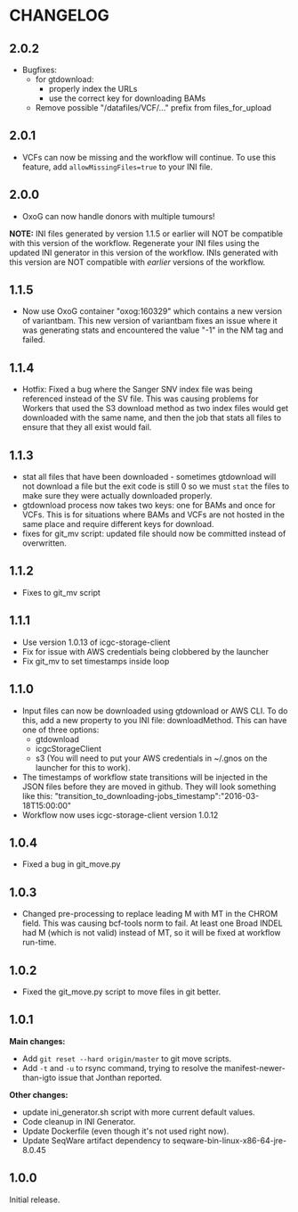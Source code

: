 # CHANGELOG

## 2.0.2
 - Bugfixes:
 	- for gtdownload:
 		- properly index the URLs
 		- use the correct key for downloading BAMs
 	- Remove possible "/datafiles/VCF/..." prefix from files_for_upload

## 2.0.1
 - VCFs can now be missing and the workflow will continue. To use this feature, add `allowMissingFiles=true` to your INI file.

## 2.0.0
 - OxoG can now handle donors with multiple tumours!

 **NOTE:** INI files generated by version 1.1.5 or earlier will NOT be compatible with this version of the workflow. Regenerate your INI files using the updated INI generator in this version of the workflow. INIs generated with this version are NOT compatible with *earlier* versions of the workflow.

## 1.1.5
 - Now use OxoG container "oxog:160329" which contains a new version of variantbam. This new version of variantbam fixes an issue where it was generating stats and encountered the value "-1" in the NM tag and failed.

## 1.1.4
 - Hotfix: Fixed a bug where the Sanger SNV index file was being referenced instead of the SV file. This was causing problems for Workers that used the S3 download method as two index files would get downloaded with the same name, and then the job that stats all files to ensure that they all exist would fail.
 

## 1.1.3
 - stat all files that have been downloaded - sometimes gtdownload will not download a file but the exit code is still 0 so we must `stat` the files to make sure they were actually downloaded properly.
 - gtdownload process now takes two keys: one for BAMs and once for VCFs. This is for situations where BAMs and VCFs are not hosted in the same place and require different keys for download.
 - fixes for git_mv script: updated file should now be committed instead of overwritten.

## 1.1.2
 - Fixes to git_mv script

## 1.1.1
 - Use version 1.0.13 of icgc-storage-client
 - Fix for issue with AWS credentials being clobbered by the launcher
 - Fix git_mv to set timestamps inside loop

## 1.1.0
 - Input files can now be downloaded using gtdownload or AWS CLI. To do this, add a new property to you INI file: downloadMethod.
This can have one of three options:
	- gtdownload
	- icgcStorageClient
	- s3 (You will need to put your AWS credentials in ~/.gnos on the launcher for this to work).
 - The timestamps of workflow state transitions will be injected in the JSON files before they are moved in github. They will look something like this: "transition_to_downloading-jobs_timestamp":"2016-03-18T15:00:00"
 - Workflow now uses icgc-storage-client version 1.0.12

## 1.0.4
 - Fixed a bug in git_move.py

## 1.0.3
 - Changed pre-processing to replace leading M with MT in the CHROM field. This was causing bcf-tools norm to fail.
	At least one Broad INDEL had M (which is not valid) instead of MT, so it will be fixed at workflow run-time. 
 
## 1.0.2
 - Fixed the git_move.py script to move files in git better.

## 1.0.1
**Main changes:**
 - Add `git reset --hard origin/master` to git move scripts.
 - Add `-t` and `-u` to rsync command, trying to resolve the manifest-newer-than-igto issue that Jonthan reported.

**Other changes:**
 - update ini_generator.sh script with more current default values.
 - Code cleanup in INI Generator.
 - Update Dockerfile (even though it's not used right now).
 - Update SeqWare artifact dependency to seqware-bin-linux-x86-64-jre-8.0.45
 
## 1.0.0
Initial release.